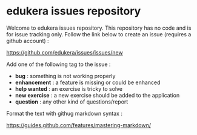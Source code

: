 # edukera issues repository

Welcome to edukera issues repository. This repository has no code and is for issue tracking only. Follow the link below to create an issue (requires a github account) :

https://github.com/edukera/issues/issues/new

Add one of the following tag to the issue :
* **bug** : something is not working properly
* **enhancement** : a feature is missing or could be enhanced
* **help wanted** : an exercise is tricky to solve
* **new exercise** : a new exercise should be added to the application
* **question** : any other kind of questions/report

Format the text with githug markdown syntax :

https://guides.github.com/features/mastering-markdown/
